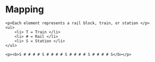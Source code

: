 
<html>
<h1>Mapping</h1>

    <p>Each element represents a rail block, train, or station </p>
    <ul>
        <li> T = Train </li>
        <li> # = Rail </li>
        <li> S = Station </li>
    </ul>
    
    <p><b>S # # # # S # # # # S # # # # S # # # # S</b></p>
</html>